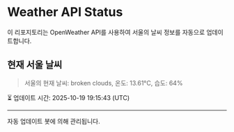 
# Weather API Status

이 리포지토리는 OpenWeather API를 사용하여 서울의 날씨 정보를 자동으로 업데이트합니다.

## 현재 서울 날씨
> 서울의 현재 날씨: broken clouds, 온도: 13.61°C, 습도: 64%

⏳ 업데이트 시간: 2025-10-19 19:15:43 (UTC)

---
자동 업데이트 봇에 의해 관리됩니다.
